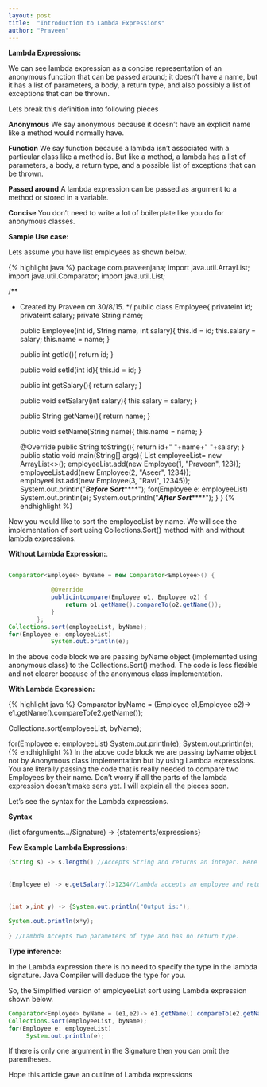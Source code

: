 ```yaml
---
layout: post
title:  "Introduction to Lambda Expressions"
author: "Praveen"
---
```

**Lambda Expressions:**  

We can see lambda expression as a concise representation of an anonymous function that can be passed around; it doesn’t have a name, but it has a list of parameters, a body, a return type, and also possibly a list of exceptions that can be thrown.

Lets break this definition into following pieces

**Anonymous** We say anonymous because it doesn’t have an explicit name like a method would normally have.

**Function** We say function because a lambda isn’t associated with a particular class like a method is. But like a method, a lambda has a list of parameters, a body, a return type, and a possible list of exceptions that can be thrown.

**Passed around** A lambda expression can be passed as argument to a method or stored in a variable.

**Concise** You don’t need to write a lot of boilerplate like you do for anonymous classes.

**Sample Use case:**

Lets assume you have list employees as shown below.  
 
{% highlight java %}
package com.praveenjana;
import java.util.ArrayList;
import java.util.Comparator;
import java.util.List;
 
/**
 * Created by Praveen on 30/8/15.
 */
 public class Employee{
    privateint id;
    privateint salary;
    private String name;
 
    public Employee(int id, String name, int salary){
        this.id = id;
        this.salary = salary;
        this.name = name;
    }
 
    public int getId(){
        return id;
    }
 
    public void setId(int id){
        this.id = id;
    }
 
    public int getSalary(){
        return salary;
    }
 
    public void setSalary(int salary){
        this.salary = salary;
    }
 
    public String getName(){
        return name;
    }
 
    public void setName(String name){
        this.name = name;
    }
 
    @Override
    public String toString(){
        return id+" "+name+" "+salary;
    }
    public static void main(String[] args){
        List<Employee> employeeList= new ArrayList<>();
        employeeList.add(new Employee(1, "Praveen", 123));
        employeeList.add(new Employee(2, "Aseer", 1234));
        employeeList.add(new Employee(3, "Ravi", 12345));
        System.out.println("***********Before Sort***************");
        for(Employee e: employeeList)
            System.out.println(e);
        System.out.println("***********After Sort***************");
    }
}
{% endhighlight %}

Now you would like to sort the employeeList by name. We will see the implementation of sort using Collections.Sort() method with and without lambda expressions.

**Without Lambda Expression:**. 

```java

Comparator<Employee> byName = new Comparator<Employee>() {

            @Override
            publicintcompare(Employee o1, Employee o2) {
                return o1.getName().compareTo(o2.getName());
            }
        };
Collections.sort(employeeList, byName);
for(Employee e: employeeList)
            System.out.println(e); 
```
In the above code block we are passing byName object (implemented using anonymous class) to the Collections.Sort() method. The code is less flexible and not clearer because of the anonymous class implementation.

**With Lambda Expression:**  

{% highlight java %}
Comparator<Employee> byName = (Employee e1,Employee e2)-> e1.getName().compareTo(e2.getName());

Collections.sort(employeeList, byName);

for(Employee e: employeeList)
     System.out.println(e);
 System.out.println(e);   
{% endhighlight %}
In the above code block we are passing byName object not by Anonymous class implementation but by using Lambda expressions. You are literally passing the code that is really needed to compare two Employees by their name. Don’t worry if all the parts of the lambda expression doesn’t make sens yet. I will explain all the pieces soon.

 Let’s see the syntax for the Lambda expressions.

**Syntax**

(list ofarguments.../Signature) -> {statements/expressions} 

**Few Example Lambda Expressions:**  

```java
(String s) -> s.length() //Accepts String and returns an integer. Here Return type is implicit
 
 
(Employee e) -> e.getSalary()>1234//Lambda accepts an employee and returns Boolean [in this case whether the employee salary is higher than 1234]
 
 
(int x,int y) -> {System.out.println("Output is:");
 
System.out.println(x*y);
 
} //Lambda Accepts two parameters of type and has no return type.  
```

**Type inference:** 

In the Lambda expression there is no need to specify the type in the lambda signature. Java Compiler will deduce the type for you.

So, the Simplified version of employeeList sort using Lambda expression shown below.  

```java
Comparator<Employee> byName = (e1,e2)-> e1.getName().compareTo(e2.getName());
Collections.sort(employeeList, byName);
for(Employee e: employeeList)
     System.out.println(e);  
```
If there is only one argument in the Signature then you can omit the parentheses.

Hope this article gave an outline of Lambda expressions
